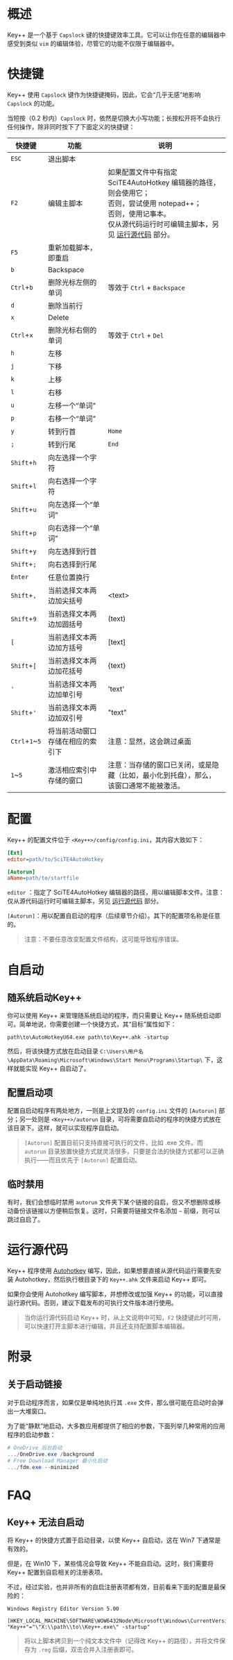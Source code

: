 # 概述

Key++ 是一个基于 `Capslock` 键的快捷键效率工具。它可以让你在任意的编辑器中感受到类似 `vim` 的编辑体验，尽管它的功能不仅限于编辑器中。

# 快捷键

Key++ 使用 `Capslock` 键作为快捷键掩码，因此，它会“几乎无感”地影响 `Capslock` 的功能。

当短按（0.2 秒内）`Capslock` 时，依然是切换大小写功能；长按松开将不会执行任何操作，除非同时按下了下面定义的快捷键：

| 快捷键         | 功能                             | 说明                                                         |
| -------------- | -------------------------------- | ------------------------------------------------------------ |
| `ESC`          | 退出脚本                         |                                                              |
| `F2`           | 编辑主脚本                       | 如果配置文件中有指定 SciTE4AutoHotkey 编辑器的路径，则会使用它；<br>否则，尝试使用 notepad++；<br>否则，使用记事本。<br>仅从源代码运行时可编辑主脚本，另见 [运行源代码](#运行源代码) 部分。 |
| `F5`           | 重新加载脚本，即重启             |                                                              |
| `b`            | Backspace                        |                                                              |
| `Ctrl`+`b`     | 删除光标左侧的单词               | 等效于 `Ctrl` + `Backspace`                                  |
| `d`            | 删除当前行                       |                                                              |
| `x`            | Delete                           |                                                              |
| `Ctrl`+`x`     | 删除光标右侧的单词               | 等效于 `Ctrl` + `Del`                                        |
| `h`            | 左移                             |                                                              |
| `j`            | 下移                             |                                                              |
| `k`            | 上移                             |                                                              |
| `l`            | 右移                             |                                                              |
| `u`            | 左移一个“单词”                   |                                                              |
| `p`            | 右移一个“单词”                   |                                                              |
| `y`            | 转到行首                         | `Home`                                                       |
| `;`            | 转到行尾                         | `End`                                                        |
| `Shift`+`h`    | 向左选择一个字符                 |                                                              |
| `Shift`+`l`    | 向右选择一个字符                 |                                                              |
| `Shift`+`u`    | 向左选择一个“单词”               |                                                              |
| `Shift`+`p`    | 向右选择一个“单词”               |                                                              |
| `Shift`+`y`    | 向左选择到行首                   |                                                              |
| `Shift`+`;`    | 向右选择到行尾                   |                                                              |
| `Enter`        | 任意位置换行                     |                                                              |
| `Shift`+`,`    | 当前选择文本两边加尖括号         | \<text\>                                                     |
| `Shift`+`9`    | 当前选择文本两边加圆括号         | (text)                                                       |
| `[`            | 当前选择文本两边加方括号         | [text]                                                       |
| `Shift`+`[`    | 当前选择文本两边加花括号         | {text}                                                       |
| `'`            | 当前选择文本两边加单引号         | 'text'                                                       |
| `Shift`+`'`    | 当前选择文本两边加双引号         | "text"                                                       |
| `Ctrl`+`1`~`5` | 将当前活动窗口存储在相应的索引下 | 注意：显然，这会跳过桌面                                     |
| `1`~`5`        | 激活相应索引中存储的窗口         | 注意：当存储的窗口已关闭，或是隐藏（比如，最小化到托盘），那么，该窗口通常不能被激活。 |

# 配置

Key++ 的配置文件位于 `<Key++>/config/config.ini`，其内容大致如下：

```ini
[Ext]
editor=path/to/SciTE4AutoHotkey

[Autorun]
aName=path/to/startfile
```

`editor` ：指定了 SciTE4AutoHotkey 编辑器的路径，用以编辑脚本文件。注意：仅从源代码运行时可编辑主脚本，另见 [运行源代码](#运行源代码) 部分。

`[Autorun]`：用以配置自启动的程序（后续章节介绍）。其下的配置项名称是任意的。

> 注意：不要任意改变配置文件结构，这可能导致程序错误。

# 自启动

## 随系统启动Key++

你可以使用 Key++ 来管理随系统启动的程序，而只需要让 Key++ 随系统启动即可。简单地说，你需要创建一个快捷方式，其“目标”属性如下：

```
path\to\AutoHotkeyU64.exe path\to\Key++.ahk -startup
```

然后，将该快捷方式放在启动目录 `C:\Users\用户名\AppData\Roaming\Microsoft\Windows\Start Menu\Programs\Startup\` 下，这样就能实现 Key++ 自启动了。

## 配置启动项

配置自启动程序有两处地方，一则是上文提及的 `config.ini` 文件的 `[Autorun]` 部分；另一处则是 `<Key++>/autorun` 目录，可将需要自启动的程序的快捷方式放在该目录下。这样，就可以实现程序自启动。

> `[Autorun]` 配置目前只支持直接可执行的文件，比如 .exe 文件。而 `autorun` 目录放置快捷方式就灵活很多，只要是合法的快捷方式都可以正确执行——而且优先于 `[Autorun]` 配置启动。

## 临时禁用

有时，我们会想临时禁用 `autorun` 文件夹下某个链接的自启，但又不想删除或移动备份该链接以方便稍后恢复。这时，只需要将链接文件名添加 `~` 前缀，则可以跳过自启了。

# 运行源代码

Key++ 程序使用 [Autohotkey](https://www.autohotkey.com/) 编写，因此，如果想要直接从源代码运行需要先安装 Autohotkey，然后执行根目录下的 `Key++.ahk` 文件来启动 Key++ 即可。

如果你会使用 Autohotkey 编写脚本，并想修改或加强 Key++ 的功能，可以直接运行源代码。否则，建议下载发布的可执行文件版本进行使用。

> 当你运行源代码启动 Key++ 时，从上文说明中可知，`F2` 快捷键此时可用，可以快速打开主脚本进行编辑，并且还支持配置脚本编辑器。

# 附录

## 关于启动链接

对于启动程序而言，如果仅是单纯地执行其 `.exe` 文件，那么很可能在启动时会弹出一大堆窗口。

为了能“静默”地启动，大多数应用都提供了相应的参数，下面列举几种常用的应用程序的启动参数：

```powershell
# OneDrive 后台启动
.../OneDrive.exe /background
# Free Download Manager 最小化启动
.../fdm.exe --minimized
```

# FAQ

## Key++ 无法自启动

将 Key++ 的快捷方式置于启动目录，以使 Key++ 自启动，这在 Win7 下通常是有效的。

但是，在 Win10 下，某些情况会导致 Key++ 不能自启动。这时，我们需要将 Key++ 配置到自启相关的注册表项。

不过，经过实验，也并非所有的自启注册表项都有效，目前看来下面的配置是最保险的：

```
Windows Registry Editor Version 5.00

[HKEY_LOCAL_MACHINE\SOFTWARE\WOW6432Node\Microsoft\Windows\CurrentVersion\Run]
"Key++"="\"X:\\path\\to\\Key++.exe\" -startup"
```

> 将以上脚本拷贝到一个纯文本文件中（记得改 Key++ 的路径），并将文件保存为 `.reg` 后缀，双击合并入注册表即可。